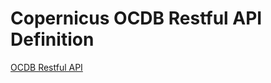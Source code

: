 # Copernicus OCDB Restful API Definition

[OCDB Restful API](https://github.com/bcdev/eocdb-server/blob/master/eocdb/ws/res/openapi.yml)

